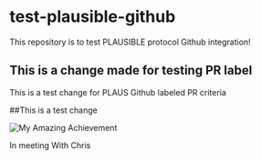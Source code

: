# test-plausible-github
This repository is to test PLAUSIBLE protocol Github integration!

## This is a change made for testing PR label
This is a test change for PLAUS Github labeled PR criteria

##This is a test change

![My Amazing Achievement](https://img.shields.io/badge/Achievement%20Credential-did:algo:testnet_uuid:005c5a401c3a46659cab1cf5ab10e982-76F935?style=plastic&logo=algorand&label=Achievement%20Credential&link=https%3A%2F%2Ftestnet.goplausible.xyz%2Fapi%2Fpage%2Fbafybeih6pdejjzam62ugeg6r2jbmbp6vt5hhjr4woczzjspot3hos3ekuy&link=https%3A%2F%2Ftestnet.goplausible.xyz%2Fdid-resolver%2Fdid%3Aalgo%3Atestnet_uuid%3A005c5a40-1c3a-4665-9cab-1cf5ab10e982)



In meeting With Chris
